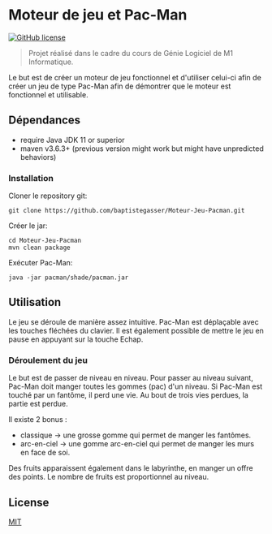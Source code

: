 # Moteur de jeu et Pac-Man
[![GitHub license](https://img.shields.io/github/license/baptistegasser/Moteur-Jeu-Pacman.svg)](LICENSE)

> Projet réalisé dans le cadre du cours de Génie Logiciel de M1 Informatique.

Le but est de créer un moteur de jeu fonctionnel et d'utiliser celui-ci afin de créer un jeu
de type Pac-Man afin de démontrer que le moteur est fonctionnel et utilisable.

## Dépendances
- require Java JDK 11 or superior
- maven v3.6.3+ (previous version might work but might have unpredicted behaviors)

### Installation
Cloner le repository git:
```shell
git clone https://github.com/baptistegasser/Moteur-Jeu-Pacman.git
```

Créer le jar:
```shell
cd Moteur-Jeu-Pacman
mvn clean package
```

Exécuter Pac-Man:
```shell
java -jar pacman/shade/pacman.jar
```

## Utilisation
Le jeu se déroule de manière assez intuitive.
Pac-Man est déplaçable avec les touches fléchées du clavier.
Il est également possible de mettre le jeu en pause en appuyant sur la touche Echap.

### Déroulement du jeu
Le but est de passer de niveau en niveau.
Pour passer au niveau suivant, Pac-Man doit manger toutes les gommes (pac) d'un niveau.
Si Pac-Man est touché par un fantôme, il perd une vie. Au bout de trois vies perdues, la partie est perdue.

Il existe 2 bonus :
 * classique -> une grosse gomme qui permet de manger les fantômes.
 * arc-en-ciel -> une gomme arc-en-ciel qui permet de manger les murs en face de soi.

Des fruits apparaissent également dans le labyrinthe, en manger un offre des points.
Le nombre de fruits est proportionnel au niveau.

## License
[MIT](LICENSE)
